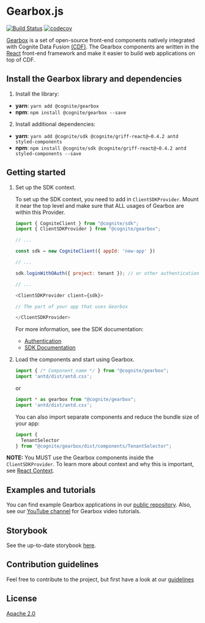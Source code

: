 # Gearbox.js
[![Build Status](https://travis-ci.org/cognitedata/gearbox.js.svg?branch=master)](https://travis-ci.org/cognitedata/gearbox.js)
[![codecov](https://codecov.io/gh/cognitedata/gearbox.js/branch/master/graph/badge.svg)](https://codecov.io/gh/cognitedata/gearbox.js)

[Gearbox](https://github.com/cognitedata/gearbox.js) is a set of open-source front-end components natively integrated with Cognite Data Fusion [(CDF)](https://docs.cognite.com/dev/). 
The Gearbox components are written in the [React](https://reactjs.org) front-end framework and make it easier to build web applications on top of CDF.

## Install the Gearbox library and dependencies

1. Install the library:

- **yarn**: `yarn add @cognite/gearbox`
- **npm**: `npm install @cognite/gearbox --save`

2. Install additional dependencies:

- **yarn**: `yarn add @cognite/sdk @cognite/griff-react@~0.4.2 antd styled-components`
- **npm**: `npm install @cognite/sdk @cognite/griff-react@~0.4.2 antd styled-components --save`


## Getting started
1. Set up the SDK context.

    To set up the SDK context, you need to add in `ClientSDKProvider`. Mount it near the top level and make sure that ALL usages of Gearbox are within this Provider.

    ```js
    import { CogniteClient } from "@cognite/sdk";
    import { ClientSDKProvider } from "@cognite/gearbox";
    
    // ...
    
    const sdk = new CogniteClient({ appId: 'new-app' })
    
    // ...
    
    sdk.loginWithOAuth({ project: tenant }); // or other authentication methods
    
    // ...
    
    <ClientSDKProvider client={sdk}>
    
    // The part of your app that uses Gearbox
    
    </ClientSDKProvider>
    ```

    For more information, see the SDK documentation:

      - [Authentication](https://github.com/cognitedata/cognitesdk-js/blob/HEAD/guides/authentication.md)
      - [SDK Documentation](https://www.npmjs.com/package/@cognite/sdk/)

2. Load the components and start using Gearbox.

    ```js
    import { /* Component_name */ } from "@cognite/gearbox";
    import 'antd/dist/antd.css';
    ```

    or

    ```js
    import * as gearbox from "@cognite/gearbox";
    import 'antd/dist/antd.css';
    ```

    You can also import separate components and reduce the bundle size of your app:

    ```js
    import {
      TenantSelector
    } from "@cognite/gearbox/dist/components/TenantSelector";
    ```
**NOTE:** You MUST use the Gearbox components inside the `ClientSDKProvider`. To learn more about context and why this is important, see [React Context](https://reactjs.org/docs/context.html).  

## Examples and tutorials

You can find example Gearbox applications in our [public repository](https://github.com/cognitedata/javascript-getting-started). Also, see our [YouTube channel](https://www.youtube.com/playlist?list=PLrRAbrQ_glsXGzl5OIen3eSS8bz-YFjTV) for Gearbox video tutorials.

## Storybook
See the up-to-date storybook [here](https://cognitedata.github.io/gearbox.js).

## Contribution guidelines

Feel free to contribute to the project, but first have a look at our [guidelines](./CONTRIBUTION.md)

## License

[Apache 2.0](https://www.apache.org/licenses/LICENSE-2.0)
